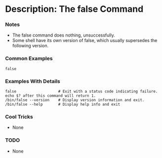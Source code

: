 # Description: The false Command

### Notes
* The false command does nothing, unsuccessfully.
* Some shell have its own version of false, which usually supersedes the following version.

### Common Examples
```shell
false
```

### Examples With Details
```shell
false                   # Exit with a status code indicating failure. echo $? after this command will return 1.
/bin/false --version    # Display version information and exit.
/bin/false --help       # Display help info and exit
```

### Cool Tricks
* None

### TODO
* None
